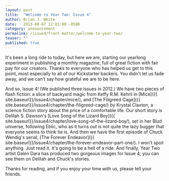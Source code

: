 ```yaml
---
layout: post
title:  "Welcome to Year Two: Issue 4"
author: Brian J. White
date:   2013-08-07 12:01:00 -0500
category: announcement
permalink: /issue4/front-matter/welcome-to-year-two/
teaser: ""
published: true
---
```


It's been a long ride to today, but here we are, starting our yearlong experiment in publishing a monthly magazine, full of great fiction with fair pay for our creators. Thanks to everyone who has helped us get to this point, most especially to all of our Kickstarter backers. You didn't let us fade away, and we can't say how grateful we are to be here.

And so, Issue 4! (We published three issues in 2012.) We have two pieces of flash fiction: a slice of backyard magic from Keffy R.M. Kehrli in [Mice]({{ site.baseurl}}/issue4/chapter/mice/), and [The Filigreed Cage]({{ site.baseurl}}/issue4/chapter/the-filigreed-cage/) by Krystal Claxton, a science fiction story about the price of a comfortable life. Our short story is Delilah S. Dawson's [Love Song of the Lizard Boy]({{ site.baseurl}}/issue4/chapter/love-song-of-the-lizard-boy/), set in her Blud universe, following Eblic, who as it turns out is not quite the lazy bugger that everyone seems to think he is. And then we have the first episode of Chuck Wendig's serial, [The Forever Endeavor]({{ site.baseurl}}/issue4/chapter/the-forever-endeavor-part-one/). I won't spoil anything. Just read it. It's going to be a hell of a ride. And finally, Year Two artist Galen Dara has produced two gorgeous images for Issue 4; you can see them on Delilah and Chuck's stories.

Thanks for reading, and if you enjoy your time with us, please tell your friends.
